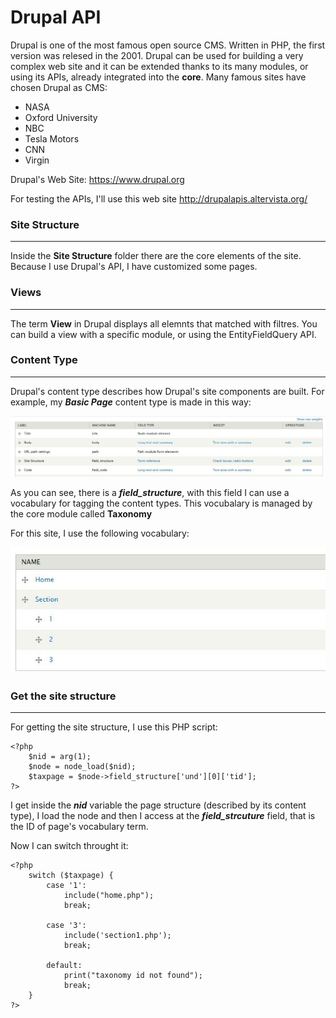 # Drupal API

Drupal is one of the most famous open source CMS. Written in PHP, the first version was relesed in the 2001. Drupal can be used for building a very complex web site and it can be extended thanks to its many modules, or using its APIs, already integrated into the __core__.
Many famous sites have chosen Drupal as CMS:
* NASA
* Oxford University
* NBC
* Tesla Motors
* CNN
* Virgin

Drupal's Web Site: https://www.drupal.org

For testing the APIs, I'll use this web site http://drupalapis.altervista.org/

### Site Structure ###
- - - -

Inside the __Site Structure__ folder there are the core elements of the site. Because I use Drupal's API, I have customized some pages.

### Views ###
- - - -

The term __View__ in Drupal displays all elemnts that matched with filtres. You can build a view with a specific module, or using the EntityFieldQuery API.

### Content Type ###
- - - -

Drupal's content type describes how Drupal's site components are built. For example, my ___Basic Page___ content type is made in this way:

![picture alt](https://github.com/Dj0nny/Drupal-API/blob/master/img/content.png?raw=true)

As you can see, there is a ___field_structure___, with this field I can use a vocabulary for tagging the content types. This vocubalary is managed by the core module called __Taxonomy__

For this site, I use the following vocabulary:

![picture alt](https://github.com/Dj0nny/Drupal-API/blob/master/img/taxonomy.png?raw=true)

### Get the site structure ###
- - - -

For getting the site structure, I use this PHP script:

```
<?php
    $nid = arg(1);
    $node = node_load($nid);
    $taxpage = $node->field_structure['und'][0]['tid'];
?>
```

I get inside the ___nid___ variable the page structure (described by its content type), I load the node and then I access at the ___field_strcuture___ field, that is the ID of page's vocabulary term.

Now I can switch throught it:

```
<?php
    switch ($taxpage) {
        case '1':
            include("home.php");
            break;

        case '3':
            include('section1.php');
            break;
        
        default:
            print("taxonomy id not found");
            break;
    }
?>
```

